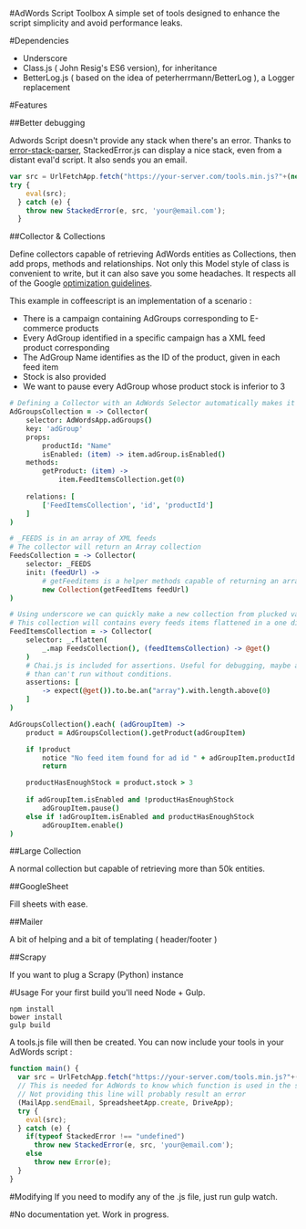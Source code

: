 #AdWords Script Toolbox
A simple set of tools designed to enhance the script simplicity and avoid performance leaks.

#Dependencies
- Underscore
- Class.js ( John Resig's ES6 version), for inheritance
- BetterLog.js ( based on the idea of peterherrmann/BetterLog ), a Logger replacement

#Features

##Better debugging

Adwords Script doesn't provide any stack when there's an error. 
Thanks to [error-stack-parser](https://github.com/stacktracejs/error-stack-parser), StackedError.js can display a nice stack, even from a distant eval'd script.
It also sends you an email.
```js
var src = UrlFetchApp.fetch("https://your-server.com/tools.min.js?"+(new Date/1E3|0)).getContentText();
try {
    eval(src);
  } catch (e) {
    throw new StackedError(e, src, 'your@email.com');
  }
```

##Collector & Collections

Define collectors capable of retrieving AdWords entities as Collections, then add props, methods and relationships.
Not only this Model style of class is convenient to write, but it can also save you some headaches. It respects all of the Google  [optimization guidelines](https://developers.google.com/adwords/scripts/docs/best-practices?hl=fr).

This example in coffeescript is an implementation of a scenario : 
- There is a campaign containing AdGroups corresponding to E-commerce products
- Every AdGroup identified in a specific campaign has a XML feed product corresponding
- The AdGroup Name identifies as the ID of the product, given in each feed item
- Stock is also provided
- We want to pause every AdGroup whose product stock is inferior to 3
```coffee
# Defining a Collector with an AdWords Selector automatically makes it an AdWords collection
AdGroupsCollection = -> Collector(
    selector: AdWordsApp.adGroups()
    key: 'adGroup'
    props:
        productId: "Name"
        isEnabled: (item) -> item.adGroup.isEnabled()
    methods:
        getProduct: (item) ->
            item.FeedItemsCollection.get(0)
            
    relations: [
        ['FeedItemsCollection', 'id', 'productId']
    ]
)

# _FEEDS is in an array of XML feeds
# The collector will return an Array collection
FeedsCollection = -> Collector(
    selector: _FEEDS
    init: (feedUrl) ->
        # getFeeditems is a helper methods capable of returning an array from a XML feed URL
        new Collection(getFeedItems feedUrl)
)

# Using underscore we can quickly make a new collection from plucked values
# This collection will contains every feeds items flattened in a one dimension array
FeedItemsCollection = -> Collector(
    selector: _.flatten(
        _.map FeedsCollection(), (feedItemsCollection) -> @get()
    )
    # Chai.js is included for assertions. Useful for debugging, maybe also for production code 
    # than can't run without conditions.
    assertions: [
        -> expect(@get()).to.be.an("array").with.length.above(0)
    ]
)

AdGroupsCollection().each( (adGroupItem) ->
    product = AdGroupsCollection().getProduct(adGroupItem)

    if !product
        notice "No feed item found for ad id " + adGroupItem.productId
        return

    productHasEnoughStock = product.stock > 3
        
    if adGroupItem.isEnabled and !productHasEnoughStock
        adGroupItem.pause()
    else if !adGroupItem.isEnabled and productHasEnoughStock
        adGroupItem.enable()
)
```

##Large Collection

A normal collection but capable of retrieving more than 50k entities.

##GoogleSheet

Fill sheets with ease.

##Mailer

A bit of helping and a bit of templating ( header/footer )

##Scrapy

If you want to plug a Scrapy (Python) instance

#Usage
For your first build you'll need Node + Gulp.
```
npm install
bower install
gulp build
```
A tools.js file will then be created. You can now include your tools in your AdWords script :
```javascript
function main() {
  var src = UrlFetchApp.fetch("https://your-server.com/tools.min.js?"+(new Date/1E3|0)).getContentText();
  // This is needed for AdWords to know which function is used in the script
  // Not providing this line will probably result an error
  (MailApp.sendEmail, SpreadsheetApp.create, DriveApp);
  try {
    eval(src);
  } catch (e) {
    if(typeof StackedError !== "undefined")
      throw new StackedError(e, src, 'your@email.com');
    else
      throw new Error(e);
  }
}
```


#Modifying
If you need to modify any of the .js file, just run gulp watch.

#No documentation yet. Work in progress.